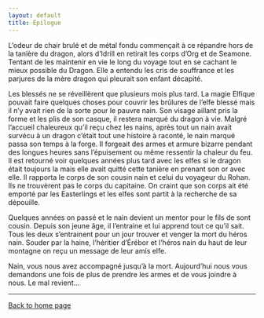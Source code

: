 ```yaml
---
layout: default
title: Épilogue
---
```

L’odeur de chair brulé et de métal fondu commençait à ce répandre hors de la tanière du dragon, alors d’Idrill en retirait les corps d’Org et de Seamone. Tentant de les maintenir en vie le long du voyage tout en se cachant le mieux possible du Dragon. Elle a entendu les cris de souffrance et les parjures de la mère dragon qui pleurait son enfant décapité.

Les blessés ne se réveillèrent que plusieurs mois plus tard. La magie Elfique pouvait faire quelques choses pour couvrir les brûlures de l’elfe blessé mais il n’y avait rien de la sorte pour le pauvre nain. Son visage aillant pris la forme et les plis de son casque, il restera marqué du dragon à vie. Malgré l’accueil chaleureux qu’il reçu chez les nains, après tout un nain avait survécu à un dragon c’était tout une histoire à raconté, le nain marqué passa son temps à la forge. Il forgeait des armes et armure bizarre pendant des longues heures sans l’épuisement ou même ressentir la chaleur du feu. Il est retourné voir quelques années plus tard avec les elfes si le dragon était toujours la mais elle avait quitté cette tanière en prenant son or avec elle. Il rapporta le corps de son cousin nain et celui du voyageur du Rohan. Ils ne trouvèrent pas le corps du capitaine. On craint que son corps ait été emporté par les Easterlings et les elfes sont partit à la recherche de sa dépouille.

Quelques années on passé et le nain devient un mentor pour le fils de sont cousin. Depuis son jeune âge, il l’entraine et lui apprend tout ce qu’il sait. Tous les deux s’entrainent pour un jour trouver et venger la mort du héros nain. 
Souder par la haine, l’héritier d’Érébor et l’héros nain du haut de leur montagne on reçu un message de leur amis elfe. 

Nain, vous nous avez accompagné jusqu’à la mort. Aujourd’hui nous vous demandons une fois de plus de prendre les armes et de vous joindre à nous. Le mal revient…

---

[Back to home page](/)